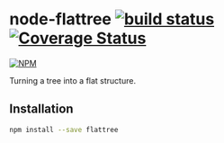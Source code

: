 # node-flattree [![build status](https://travis-ci.org/cheton/node-flattree.svg?branch=master)](https://travis-ci.org/cheton/node-flattree) [![Coverage Status](https://coveralls.io/repos/cheton/node-flattree/badge.svg)](https://coveralls.io/r/cheton/node-flattree)
[![NPM](https://nodei.co/npm/flattree.png?downloads=true&stars=true)](https://nodei.co/npm/flattree/)

Turning a tree into a flat structure.

## Installation

```bash
npm install --save flattree
```
